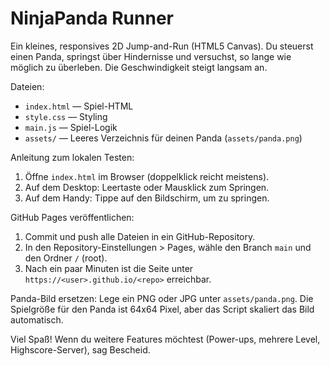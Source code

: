 # NinjaPanda Runner

Ein kleines, responsives 2D Jump-and-Run (HTML5 Canvas). Du steuerst einen Panda, springst über Hindernisse und versuchst, so lange wie möglich zu überleben. Die Geschwindigkeit steigt langsam an.

Dateien:
- `index.html` — Spiel-HTML
- `style.css` — Styling
- `main.js` — Spiel-Logik
- `assets/` — Leeres Verzeichnis für deinen Panda (`assets/panda.png`)

Anleitung zum lokalen Testen:
1. Öffne `index.html` im Browser (doppelklick reicht meistens).
2. Auf dem Desktop: Leertaste oder Mausklick zum Springen.
3. Auf dem Handy: Tippe auf den Bildschirm, um zu springen.

GitHub Pages veröffentlichen:
1. Commit und push alle Dateien in ein GitHub-Repository.
2. In den Repository-Einstellungen > Pages, wähle den Branch `main` und den Ordner `/` (root).
3. Nach ein paar Minuten ist die Seite unter `https://<user>.github.io/<repo>` erreichbar.

Panda-Bild ersetzen:
Lege ein PNG oder JPG unter `assets/panda.png`. Die Spielgröße für den Panda ist 64x64 Pixel, aber das Script skaliert das Bild automatisch.

Viel Spaß! Wenn du weitere Features möchtest (Power-ups, mehrere Level, Highscore-Server), sag Bescheid.
